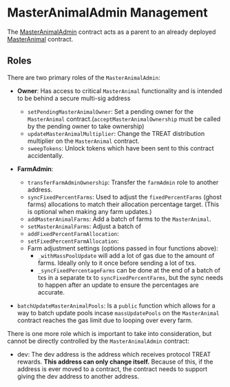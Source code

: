 # MasterAnimalAdmin Management
The [MasterAnimalAdmin](./../contracts/MasterAnimalAdmin.sol) contract acts as a parent to an already deployed [MasterAnimal](./../contracts/MasterAnimal.sol) contract.  

## Roles
There are two primary roles of the `MasterAnimalAdmin`:
- **Owner**: Has access to critical `MasterAnimal` functionality and is intended to be behind a secure multi-sig address
  - `setPendingMasterAnimalOwner`: Set a pending owner for the `MasterAnimal` contract.(`acceptMasterAnimalOwnership` must be called by the pending owner to take ownership)
  - `updateMasterAnimalMultiplier`: Change the TREAT distribution multiplier on the `MasterAnimal` contract.
  - `sweepTokens`: Unlock tokens which have been sent to this contract accidentally.  

- **FarmAdmin**:
  - `transferFarmAdminOwnership`: Transfer the `farmAdmin` role to another address.
  - `syncFixedPercentFarms`: Used to adjust the `fixedPercentFarms` (ghost farms) allocations to match their allocation percentage target. (This is optional when making any farm updates.)
  - `addMasterAnimalFarms`: Add a batch of farms to the `MasterAnimal`.
  - `setMasterAnimalFarms`: Adjust a batch of 
  - `addFixedPercentFarmAllocation`:
  - `setFixedPercentFarmAllocation`:
  - Farm adjustment settings (options passed in four functions above):
    - `_withMassPoolUpdate` will add a lot of gas due to the amount of farms. Ideally only to it once before sending a lot of txs. 
    - `_syncFixedPercentageFarms` can be done at the end of a batch of txs in a separate tx to `syncFixedPercentFarms`, but the sync needs to happen after an update to ensure the percentages are accurate.  

- `batchUpdateMasterAnimalPools`: Is a `public` function which allows for a way to batch update pools incase `massUpdatePools` on the `MasterAnimal` contract reaches the gas limit due to looping over every farm.

There is one more role which is important to take into consideration, but cannot be directly controlled by the `MasterAnimalAdmin` contract:
- dev: The dev address is the address which receives protocol TREAT rewards. **This address can only change itself.** Because of this, if the address is ever moved to a contract, the contract needs to support giving the dev address to another address.